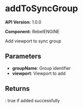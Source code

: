 # addToSyncGroup

**API Version:** 1.0.0

**Component:** RebelENGINE

Add viewport to sync group

## Parameters

- **groupName**: Group identifier
- **viewport**: Viewport to add

## Returns

: true if added successfully

